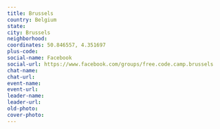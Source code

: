 ```yaml
---
title: Brussels
country: Belgium
state: 
city: Brussels
neighborhood: 
coordinates: 50.846557, 4.351697
plus-code:
social-name: Facebook
social-url: https://www.facebook.com/groups/free.code.camp.brussels
chat-name:
chat-url:
event-name:
event-url:
leader-name:
leader-url:
old-photo: 
cover-photo:
---
```

